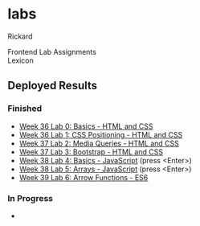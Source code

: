 # labs
Rickard

Frontend Lab Assignments  
Lexicon

## Deployed Results

### Finished

- [Week 36 Lab 0: Basics - HTML and CSS](https://leck-lex.github.io/labs/00_week36_basics_html_css/)  
- [Week 36 Lab 1: CSS Positioning - HTML and CSS](https://leck-lex.github.io/labs/01_week36_css_positioning/)  
- [Week 37 Lab 2: Media Queries - HTML and CSS](https://leck-lex.github.io/labs/02_week37_media_queries/)  
- [Week 37 Lab 3: Bootstrap - HTML and CSS](https://leck-lex.github.io/labs/03_week37_bootstrap/dist)  
- [Week 38 Lab 4: Basics - JavaScript](https://leck-lex.github.io/labs/04_week38_basics_js/) (press &#60;Enter&#62;)
- [Week 38 Lab 5: Arrays - JavaScript](https://leck-lex.github.io/labs/05_week38_arrays_js/) (press &#60;Enter&#62;)
- [Week 39 Lab 6: Arrow Functions - ES6](https://leck-lex.github.io/labs/06_week39_arrow_functions_es6/dist) 

### In Progress

-